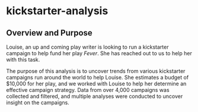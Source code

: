 # kickstarter-analysis
## Overview and Purpose

Louise, an up and coming play writer  is looking to run a kickstarter campaign to help fund her play *Fever*. She has reached out to us to help her with this task.

The purpose of this analysis is to uncover trends from various kickstarter campaigns run around the world to help Louise. She estimates a budget of $10,000 for her play, and we worked with Louise to help her determine an effective campaign strategy. Data from over 4,000 campaigns was collected and filtered, and multiple analyses were conducted to uncover insight on the campaigns.
